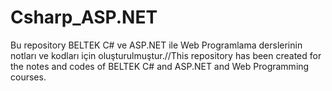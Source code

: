 # Csharp_ASP.NET
Bu repository BELTEK C# ve ASP.NET ile Web Programlama derslerinin notları ve kodları için oluşturulmuştur.//This repository has been created for the notes and codes of BELTEK C# and ASP.NET and Web Programming courses. 
